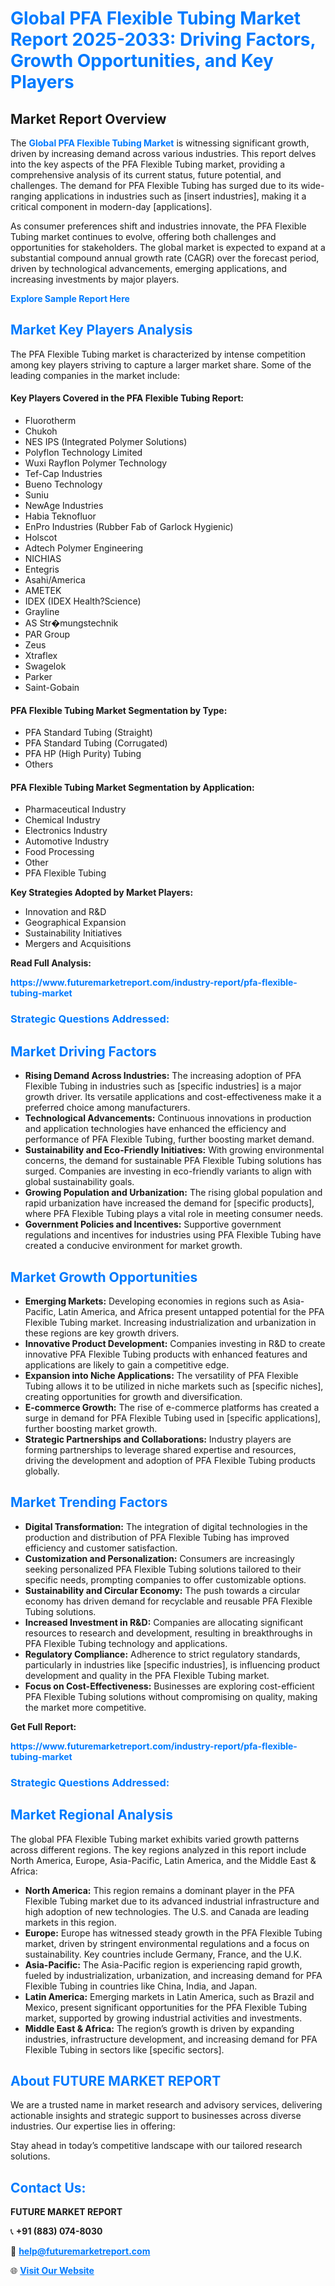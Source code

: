 <h1 style="color: #007BFF;">Global PFA Flexible Tubing Market Report 2025-2033: Driving Factors, Growth Opportunities, and Key Players</h1>

<section id="overview">
<h2>Market Report Overview</h2>
<p>The <a href="https://www.futuremarketreport.com/industry-report/pfa-flexible-tubing-market" style="color: #007BFF; text-decoration: none;"><strong>Global PFA Flexible Tubing Market</strong></a> is witnessing significant growth, driven by increasing demand across various industries. This report delves into the key aspects of the PFA Flexible Tubing market, providing a comprehensive analysis of its current status, future potential, and challenges. The demand for PFA Flexible Tubing has surged due to its wide-ranging applications in industries such as [insert industries], making it a critical component in modern-day [applications].</p>
<p>As consumer preferences shift and industries innovate, the PFA Flexible Tubing market continues to evolve, offering both challenges and opportunities for stakeholders. The global market is expected to expand at a substantial compound annual growth rate (CAGR) over the forecast period, driven by technological advancements, emerging applications, and increasing investments by major players.</p>
</section>

<section id="overview">
<p><a href="https://www.futuremarketreport.com/request-sample/reportId=120017" style="color: #007BFF; text-decoration: none;"><strong>Explore Sample Report Here</strong></a></p>
</section>

<section id="key-players">
<h2 style="color: #007BFF;">Market Key Players Analysis</h2>
<p>The PFA Flexible Tubing market is characterized by intense competition among key players striving to capture a larger market share. Some of the leading companies in the market include:</p>
<h4>Key Players Covered in the PFA Flexible Tubing Report:</h4>
<ul><li>Fluorotherm</li><li>Chukoh</li><li>NES IPS (Integrated Polymer Solutions)</li><li>Polyflon Technology Limited</li><li>Wuxi Rayflon Polymer Technology</li><li>Tef-Cap Industries</li><li>Bueno Technology</li><li>Suniu</li><li>NewAge Industries</li><li>Habia Teknofluor</li><li>EnPro Industries (Rubber Fab of Garlock Hygienic)</li><li>Holscot</li><li>Adtech Polymer Engineering</li><li>NICHIAS</li><li>Entegris</li><li>Asahi/America</li><li>AMETEK</li><li>IDEX (IDEX Health?Science)</li><li>Grayline</li><li>AS Str�mungstechnik</li><li>PAR Group</li><li>Zeus</li><li>Xtraflex</li><li>Swagelok</li><li>Parker</li><li>Saint-Gobain</li></ul>
<h4>PFA Flexible Tubing Market Segmentation by Type:</h4>
<ul><li>PFA Standard Tubing (Straight)</li><li>PFA Standard Tubing (Corrugated)</li><li>PFA HP (High Purity) Tubing</li><li>Others</li></ul>

<h4>PFA Flexible Tubing Market Segmentation by Application:</h4>
<ul><li>Pharmaceutical Industry</li><li>Chemical Industry</li><li>Electronics Industry</li><li>Automotive Industry</li><li>Food Processing</li><li>Other</li><li>PFA Flexible Tubing</li></ul>
<p><strong>Key Strategies Adopted by Market Players:</strong></p>
<ul>
<li>Innovation and R&D</li>
<li>Geographical Expansion</li>
<li>Sustainability Initiatives</li>
<li>Mergers and Acquisitions</li>
</ul>
</section>

<section>
<p><strong>Read Full Analysis: </strong></p><a href="https://www.futuremarketreport.com/industry-report/pfa-flexible-tubing-market" style="color: #007BFF; text-decoration: none;"><strong>https://www.futuremarketreport.com/industry-report/pfa-flexible-tubing-market</strong></a>
<h3 style="color: #007BFF;">Strategic Questions Addressed:</h3>
</section>

<section id="driving-factors">
<h2 style="color: #007BFF;">Market Driving Factors</h2>
<ul>
<li><strong>Rising Demand Across Industries:</strong> The increasing adoption of PFA Flexible Tubing in industries such as [specific industries] is a major growth driver. Its versatile applications and cost-effectiveness make it a preferred choice among manufacturers.</li>
<li><strong>Technological Advancements:</strong> Continuous innovations in production and application technologies have enhanced the efficiency and performance of PFA Flexible Tubing, further boosting market demand.</li>
<li><strong>Sustainability and Eco-Friendly Initiatives:</strong> With growing environmental concerns, the demand for sustainable PFA Flexible Tubing solutions has surged. Companies are investing in eco-friendly variants to align with global sustainability goals.</li>
<li><strong>Growing Population and Urbanization:</strong> The rising global population and rapid urbanization have increased the demand for [specific products], where PFA Flexible Tubing plays a vital role in meeting consumer needs.</li>
<li><strong>Government Policies and Incentives:</strong> Supportive government regulations and incentives for industries using PFA Flexible Tubing have created a conducive environment for market growth.</li>
</ul>
</section>

<section id="growth-opportunities">
<h2 style="color: #007BFF;">Market Growth Opportunities</h2>
<ul>
<li><strong>Emerging Markets:</strong> Developing economies in regions such as Asia-Pacific, Latin America, and Africa present untapped potential for the PFA Flexible Tubing market. Increasing industrialization and urbanization in these regions are key growth drivers.</li>
<li><strong>Innovative Product Development:</strong> Companies investing in R&D to create innovative PFA Flexible Tubing products with enhanced features and applications are likely to gain a competitive edge.</li>
<li><strong>Expansion into Niche Applications:</strong> The versatility of PFA Flexible Tubing allows it to be utilized in niche markets such as [specific niches], creating opportunities for growth and diversification.</li>
<li><strong>E-commerce Growth:</strong> The rise of e-commerce platforms has created a surge in demand for PFA Flexible Tubing used in [specific applications], further boosting market growth.</li>
<li><strong>Strategic Partnerships and Collaborations:</strong> Industry players are forming partnerships to leverage shared expertise and resources, driving the development and adoption of PFA Flexible Tubing products globally.</li>
</ul>
</section>

<section id="trending-factors">
<h2 style="color: #007BFF;">Market Trending Factors</h2>
<ul>
<li><strong>Digital Transformation:</strong> The integration of digital technologies in the production and distribution of PFA Flexible Tubing has improved efficiency and customer satisfaction.</li>
<li><strong>Customization and Personalization:</strong> Consumers are increasingly seeking personalized PFA Flexible Tubing solutions tailored to their specific needs, prompting companies to offer customizable options.</li>
<li><strong>Sustainability and Circular Economy:</strong> The push towards a circular economy has driven demand for recyclable and reusable PFA Flexible Tubing solutions.</li>
<li><strong>Increased Investment in R&D:</strong> Companies are allocating significant resources to research and development, resulting in breakthroughs in PFA Flexible Tubing technology and applications.</li>
<li><strong>Regulatory Compliance:</strong> Adherence to strict regulatory standards, particularly in industries like [specific industries], is influencing product development and quality in the PFA Flexible Tubing market.</li>
<li><strong>Focus on Cost-Effectiveness:</strong> Businesses are exploring cost-efficient PFA Flexible Tubing solutions without compromising on quality, making the market more competitive.</li>
</ul>
</section>

<section>
<p><strong>Get Full Report: </strong></p><a href="https://www.futuremarketreport.com/industry-report/pfa-flexible-tubing-market" style="color: #007BFF; text-decoration: none;"><strong>https://www.futuremarketreport.com/industry-report/pfa-flexible-tubing-market</strong></a>
<h3 style="color: #007BFF;">Strategic Questions Addressed:</h3>
</section>


<section id="regional-analysis">
<h2 style="color: #007BFF;">Market Regional Analysis</h2>
<p>The global PFA Flexible Tubing market exhibits varied growth patterns across different regions. The key regions analyzed in this report include North America, Europe, Asia-Pacific, Latin America, and the Middle East & Africa:</p>
<ul>
<li><strong>North America:</strong> This region remains a dominant player in the PFA Flexible Tubing market due to its advanced industrial infrastructure and high adoption of new technologies. The U.S. and Canada are leading markets in this region.</li>
<li><strong>Europe:</strong> Europe has witnessed steady growth in the PFA Flexible Tubing market, driven by stringent environmental regulations and a focus on sustainability. Key countries include Germany, France, and the U.K.</li>
<li><strong>Asia-Pacific:</strong> The Asia-Pacific region is experiencing rapid growth, fueled by industrialization, urbanization, and increasing demand for PFA Flexible Tubing in countries like China, India, and Japan.</li>
<li><strong>Latin America:</strong> Emerging markets in Latin America, such as Brazil and Mexico, present significant opportunities for the PFA Flexible Tubing market, supported by growing industrial activities and investments.</li>
<li><strong>Middle East & Africa:</strong> The region’s growth is driven by expanding industries, infrastructure development, and increasing demand for PFA Flexible Tubing in sectors like [specific sectors].</li>
</ul>
</section>

<footer>
<h2 style="color: #007BFF;">About FUTURE MARKET REPORT</h2>
<p>We are a trusted name in market research and advisory services, delivering actionable insights and strategic support to businesses across diverse industries. Our expertise lies in offering:</p>

<p>Stay ahead in today’s competitive landscape with our tailored research solutions.</p>

<h2 style="color: #007BFF;">Contact Us:</h2>
<p><strong>FUTURE MARKET REPORT</strong></p>
<p>📞 <strong>+91 (883) 074-8030</strong></p>
<p>📧 <strong><a href="mailto:help@futuremarketreport.com" style="color: #007BFF;">help@futuremarketreport.com</a></strong></p>
<p>🌐 <strong><a href="https://www.futuremarketreport.com/" style="color: #007BFF;">Visit Our Website</a></strong></p>
</footer>